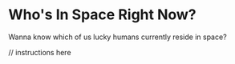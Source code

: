 # Who's In Space Right Now?

Wanna know which of us lucky humans currently reside in space? 

// instructions here

